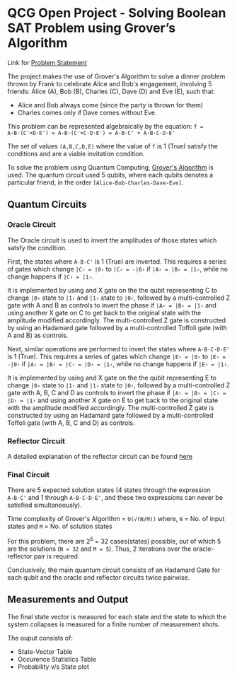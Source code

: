 # QCG Open Project - Solving Boolean SAT Problem using Grover’s Algorithm

Link for [Problem Statement](https://app.simplenote.com/p/Pbbh5y)

The project makes the use of Grover's Algorithm to solve a dinner problem thrown by Frank to celebrate Alice and Bob's engagement, involving 5 friends: Alice (A), Bob (B), Charles (C), Dave (D) and Eve (E), such that:
 * Alice and Bob always come (since the party is thrown for them)
 * Charles comes only if Dave comes without Eve.

This problem can be represented algebraically by the equation: `f = A·B·(C'+D·E') = A·B·(C'+C·D·E') = A·B·C' + A·B·C·D·E'`

The set of values `(A,B,C,D,E)` where the value of `f` is 1 (True) satisfy the conditions and are a viable invitation condition.

To solve the problem using Quantum Computing, [Grover's Algorithm](https://www.youtube.com/watch?v=0RPFWZj7Jm0) is used. The quantum circuit used 5 qubits, where each qubits denotes a particular friend, in the order `[Alice-Bob-Charles-Dave-Eve]`.

## Quantum Circuits

### Oracle Circuit

The Oracle circuit is used to invert the amplitudes of those states which satsfy the condition.

First, the states where `A·B·C'` is 1 (True) are inverted. This requires a series of gates which change `|C› = |0›` to `|C› = -|0›` if `|A› = |B› = |1›`, while no change happens if `|C› = |1›`.

It is implemented by using and X gate on the the qubit representing C to change `|0›` state to `|1›` and `|1›` state to `|0›`, followed by a multi-controlled Z gate with A and B as controls to invert the phase if `|A› = |B› = |1›` and using another X gate on C to get back to the original state with the amplitude modified accordingly. The multi-controlled Z gate is constructed by using an Hadamard gate followed by a multi-controlled Toffoli gate (with A and B) as controls.

Next, similar operations are performed to invert the states where `A·B·C·D·E'` is 1 (True). This requires a series of gates which change `|E› = |0›` to `|E› = -|0›` if `|A› = |B› = |C› = |D› = |1›`, while no change happens if `|E› = |1›`.

It is implemented by using and X gate on the the qubit representing E to change `|0›` state to `|1›` and `|1›` state to `|0›`, followed by a multi-controlled Z gate with A, B, C and D as controls to invert the phase if `|A› = |B› = |C› = |D› = |1›` and using another X gate on E to get back to the original state with the amplitude modified accordingly. The multi-controlled Z gate is constructed by using an Hadamard gate followed by a multi-controlled Toffoli gate (with A, B, C and D) as controls.

### Reflector Circuit

A detailed explanation of the reflector circuit can be found [here](https://qiskit.org/textbook/ch-algorithms/grover.html#3.1-Qiskit-Implementation-)

### Final Circuit

There are 5 expected solution states (4 states through the expression `A·B·C'` and 1 through `A·B·C·D·E'`, and these two expressions can never be satisfied simultaneously).

Time complexity of Grover's Algorithm = `O(√(N/M))`
where, `N` = No. of input states and `M` = No. of solution states

For this problem, there are 2<sup>5</sup> = 32 cases(states) possible, out of which 5 are the solutions (`N = 32` and `M = 5`). Thus, 2 iterations over the oracle-reflector pair is required.

Conclusively, the main quantum circuit consists of an Hadamard Gate for each qubit and the oracle and reflector circuits twice pairwise.

## Measurements and Output

The final state vector is measured for each state and the state to which the system collapses is measured for a finite number of measurement shots.

The ouput consists of:
 * State-Vector Table
 * Occurence Statistics Table
 * Probability v/s State plot
